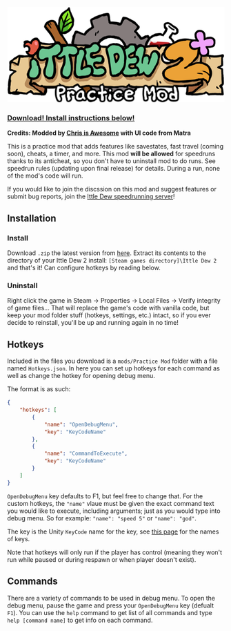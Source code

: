 ﻿![ID2 Practice Mod](/Images/logo.png)

### [Download! Install instructions below!](https://github.com/Chris-Is-Awesome/id2pm/releases)

**Credits: Modded by [Chris is Awesome](https://github.com/Chris-Is-Awesome) with UI code from Matra**

This is a practice mod that adds features like savestates, fast travel (coming soon), cheats, a timer, and more. This mod **will be allowed** for speedruns thanks to its anticheat, so you don't have to uninstall mod to do runs. See speedrun rules (updating upon final release) for details. During a run, none of the mod's code will run.

If you would like to join the discssion on this mod and suggest features or submit bug reports, join the [Ittle Dew speedrunning server](https://discord.gg/FANbQE5FVG)!

## Installation

### Install
Download `.zip` the latest version from [here](https://github.com/Chris-Is-Awesome/id2pm/releases). Extract its contents to the directory of your Ittle Dew 2 install: `[Steam games directory]\Ittle Dew 2` and that's it! Can configure hotkeys by reading below.

### Uninstall
Right click the game in Steam -> Properties -> Local Files -> Verify integrity of game files...
That will replace the game's code with vanilla code, but keep your mod folder stuff (hotkeys, settings, etc.) intact, so if you ever decide to reinstall, you'll be up and running again in no time!

## Hotkeys

Included in the files you download is a `mods/Practice Mod` folder with a file named `Hotkeys.json`. In here you can set up hotkeys for each command as well as change the hotkey for opening debug menu.

The format is as such:
```json
{
	"hotkeys": [
		{
			"name": "OpenDebugMenu",
			"key": "KeyCodeName"
		},
		{
			"name": "CommandToExecute",
			"key": "KeyCodeName"
		}
	]
}
```
`OpenDebugMenu` key defaults to F1, but feel free to change that. For the custom hotkeys, the `"name"` vlaue must  be given the exact command text you would like to execute, including arguments; just as you would type into debug menu. So for example: `"name": "speed 5"` or `"name": "god"`.

The key is the Unity `KeyCode` name for the key, see [this page](https://docs.unity3d.com/ScriptReference/KeyCode.html) for the names of keys.

Note that hotkeys will only run if the player has control (meaning they won't run while paused or during respawn or when player doesn't exist).

## Commands

There are a variety of commands to be used in debug menu. To open the debug menu, pause the game and press your `OpenDebugMenu` key (defualt `F1`). You can use the `help` command to get list of all commands and type `help [command name]` to get info on each command.